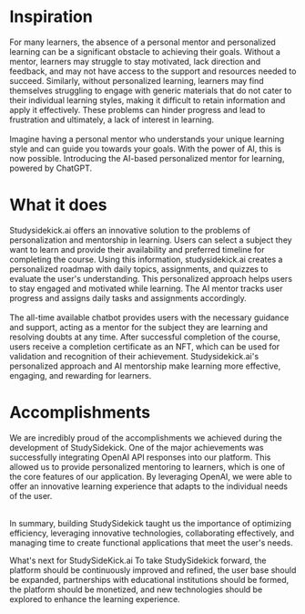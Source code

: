 <h1>Inspiration</h1>
For many learners, the absence of a personal mentor and personalized learning can be a significant obstacle to achieving their goals. Without a mentor, learners may struggle to stay motivated, lack direction and feedback, and may not have access to the support and resources needed to succeed. Similarly, without personalized learning, learners may find themselves struggling to engage with generic materials that do not cater to their individual learning styles, making it difficult to retain information and apply it effectively. These problems can hinder progress and lead to frustration and ultimately, a lack of interest in learning.
<br>
<br>
Imagine having a personal mentor who understands your unique learning style and can guide you towards your goals. With the power of AI, this is now possible. Introducing the AI-based personalized mentor for learning, powered by ChatGPT.

<h1>What it does</h1>
Studysidekick.ai offers an innovative solution to the problems of personalization and mentorship in learning. Users can select a subject they want to learn and provide their availability and preferred timeline for completing the course. Using this information, studysidekick.ai creates a personalized roadmap with daily topics, assignments, and quizzes to evaluate the user's understanding. This personalized approach helps users to stay engaged and motivated while learning. The AI mentor tracks user progress and assigns daily tasks and assignments accordingly.
<br>
<br>
The all-time available chatbot provides users with the necessary guidance and support, acting as a mentor for the subject they are learning and resolving doubts at any time. After successful completion of the course, users receive a completion certificate as an NFT, which can be used for validation and recognition of their achievement. Studysidekick.ai's personalized approach and AI mentorship make learning more effective, engaging, and rewarding for learners.



<h1> Accomplishments </h1>
We are incredibly proud of the accomplishments we achieved during the development of StudySidekick. One of the major achievements was successfully integrating OpenAI API responses into our platform. This allowed us to provide personalized mentoring to learners, which is one of the core features of our application. By leveraging OpenAI, we were able to offer an innovative learning experience that adapts to the individual needs of the user.
<br>
<br>

In summary, building StudySidekick taught us the importance of optimizing efficiency, leveraging innovative technologies, collaborating effectively, and managing time to create functional applications that meet the user's needs.

What's next for StudySideKick.ai
To take StudySidekick forward, the platform should be continuously improved and refined, the user base should be expanded, partnerships with educational institutions should be formed, the platform should be monetized, and new technologies should be explored to enhance the learning experience.

